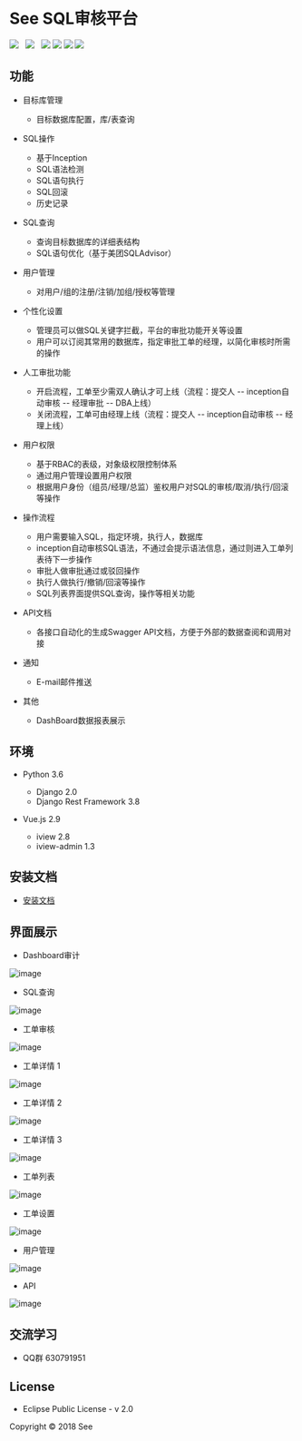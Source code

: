 
# See SQL审核平台

![](https://img.shields.io/badge/build-release-brightgreen.svg)  
![](https://img.shields.io/badge/version-v1.0.0-brightgreen.svg)  
![](https://img.shields.io/badge/vue.js-2.9.1-brightgreen.svg) 
![](https://img.shields.io/badge/iview-2.8.0-brightgreen.svg?style=flat-square) 
![](https://img.shields.io/badge/python-3.6-brightgreen.svg)
![](https://img.shields.io/badge/Django-2.0-brightgreen.svg)

## 功能

- 目标库管理
    - 目标数据库配置，库/表查询
- SQL操作
    - 基于Inception
    - SQL语法检测
    - SQL语句执行
    - SQL回滚
    - 历史记录
- SQL查询
    - 查询目标数据库的详细表结构
    - SQL语句优化（基于美团SQLAdvisor）
- 用户管理
    - 对用户/组的注册/注销/加组/授权等管理
- 个性化设置
    - 管理员可以做SQL关键字拦截，平台的审批功能开关等设置
    - 用户可以订阅其常用的数据库，指定审批工单的经理，以简化审核时所需的操作
- 人工审批功能
    - 开启流程，工单至少需双人确认才可上线（流程：提交人 -- inception自动审核 -- 经理审批 -- DBA上线）
    - 关闭流程，工单可由经理上线（流程：提交人 -- inception自动审核 -- 经理上线）
- 用户权限
    - 基于RBAC的表级，对象级权限控制体系
    - 通过用户管理设置用户权限
    - 根据用户身份（组员/经理/总监）鉴权用户对SQL的审核/取消/执行/回滚等操作
- 操作流程
    - 用户需要输入SQL，指定环境，执行人，数据库
    - inception自动审核SQL语法，不通过会提示语法信息，通过则进入工单列表待下一步操作
    - 审批人做审批通过或驳回操作
    - 执行人做执行/撤销/回滚等操作
    - SQL列表界面提供SQL查询，操作等相关功能

- API文档
    - 各接口自动化的生成Swagger API文档，方便于外部的数据查阅和调用对接
    
- 通知
    - E-mail邮件推送
- 其他
    - DashBoard数据报表展示

## 环境

- Python 3.6
    - Django 2.0
    - Django Rest Framework 3.8
    
- Vue.js 2.9
    - iview 2.8
    - iview-admin 1.3

## 安装文档
- [安装文档](https://github.com/myide/see/blob/master/frontend/src/files/install.md)

## 界面展示

- Dashboard审计

![image](https://github.com/myide/see/blob/master/frontend/src/images/github/dashboard.png)

- SQL查询

![image](https://github.com/myide/see/blob/master/frontend/src/images/github/query.png)

- 工单审核

![image](https://github.com/myide/see/blob/master/frontend/src/images/github/check.png)

- 工单详情 1

![image](https://github.com/myide/see/blob/master/frontend/src/images/github/detail1.png)

- 工单详情 2

![image](https://github.com/myide/see/blob/master/frontend/src/images/github/detail2.png)

- 工单详情 3

![image](https://github.com/myide/see/blob/master/frontend/src/images/github/detail3.png)

- 工单列表

![image](https://github.com/myide/see/blob/master/frontend/src/images/github/list.png)

- 工单设置

![image](https://github.com/myide/see/blob/master/frontend/src/images/github/platsettings.png)

- 用户管理

![image](https://github.com/myide/see/blob/master/frontend/src/images/github/user.png)

- API

![image](https://github.com/myide/see/blob/master/frontend/src/images/github/api.png)

## 交流学习
- QQ群 630791951

## License

- Eclipse Public License - v 2.0

Copyright © 2018 See


